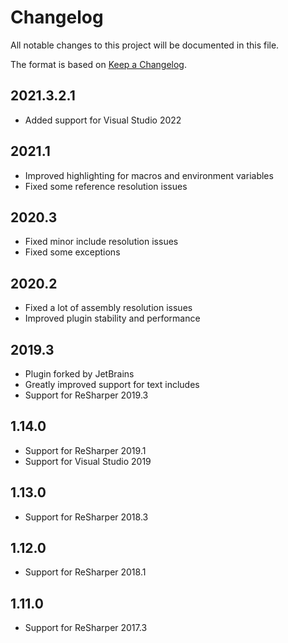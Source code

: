 # Changelog
All notable changes to this project will be documented in this file.

The format is based on [Keep a Changelog](http://keepachangelog.com/en/1.0.0/).

## 2021.3.2.1
- Added support for Visual Studio 2022

## 2021.1
- Improved highlighting for macros and environment variables
- Fixed some reference resolution issues

## 2020.3
- Fixed minor include resolution issues
- Fixed some exceptions

## 2020.2
- Fixed a lot of assembly resolution issues
- Improved plugin stability and performance

## 2019.3
- Plugin forked by JetBrains
- Greatly improved support for text includes
- Support for ReSharper 2019.3

## 1.14.0
- Support for ReSharper 2019.1
- Support for Visual Studio 2019

## 1.13.0
- Support for ReSharper 2018.3

## 1.12.0
- Support for ReSharper 2018.1

## 1.11.0
- Support for ReSharper 2017.3
